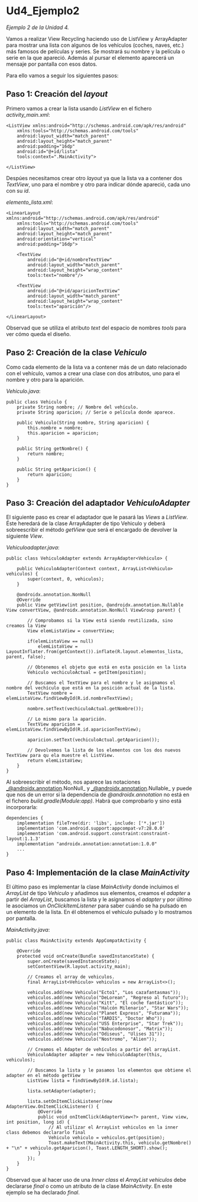 # Ud4_Ejemplo2
_Ejemplo 2 de la Unidad 4._

Vamos a realizar View Recycling haciendo uso de ListView y ArrayAdapter para mostrar una lista con algunos de los vehículos (coches, naves, etc.) 
más famosos de películas y series. Se mostrará su nombre y la película o serie en la que apareció.
Además al pursar el elemento aparecerá un mensaje por pantalla con esos datos.

Para ello vamos a seguir los siguientes pasos:

## Paso 1: Creación del _layout_

Primero vamos a crear la lista usando _ListView_ en el fichero _activity_main.xml_:
```
<ListView xmlns:android="http://schemas.android.com/apk/res/android"
    xmlns:tools="http://schemas.android.com/tools"
    android:layout_width="match_parent"
    android:layout_height="match_parent"
    android:padding="16dp"
    android:id="@+id/lista"
    tools:context=".MainActivity">

</ListView>
```
Despúes necesitamos crear otro _layout_ ya que la lista va a contener dos _TextView_, uno para el nombre y otro para indicar dónde
apareció, cada uno con su _id_.

_elemento_lista.xml_:
```
<LinearLayout xmlns:android="http://schemas.android.com/apk/res/android"
    xmlns:tools="http://schemas.android.com/tools"
    android:layout_width="match_parent"
    android:layout_height="match_parent"
    android:orientation="vertical"
    android:padding="16dp">

    <TextView
        android:id="@+id/nombreTextView"
        android:layout_width="match_parent"
        android:layout_height="wrap_content"
        tools:text="nombre"/>

    <TextView
        android:id="@+id/aparicionTextView"
        android:layout_width="match_parent"
        android:layout_height="wrap_content"
        tools:text="aparición"/>

</LinearLayout>
```
Observad que se utiliza el atributo _text_ del espacio de nombres _tools_ para ver cómo queda el diseño.

## Paso 2: Creación de la clase _Vehiculo_
Como cada elemento de la lista va a contener más de un dato relacionado con el vehículo, vamos a crear una clase con dos atributos, 
uno para el nombre y otro para la aparición.

_Vehiculo.java_:
```
public class Vehiculo {
    private String nombre; // Nombre del vehículo.
    private String aparicion; // Serie o película donde aparece.

    public Vehiculo(String nombre, String aparicion) {
        this.nombre = nombre;
        this.aparicion = aparicion;
    }

    public String getNombre() {
        return nombre;
    }

    public String getAparicion() {
        return aparicion;
    }
}
```

## Paso 3: Creación del adaptador _VehiculoAdapter_
El siguiente paso es crear el adaptador que le pasará las _Views_ a _ListView_. Éste heredará de la clase ArrayAdapter de tipo Vehiculo y deberá sobreescribir el método _getView_ que será el encargado de devolver la siguiente _View_.

_Vehiculoadapter.java_:
```
public class VehiculoAdapter extends ArrayAdapter<Vehiculo> {

    public VehiculoAdapter(Context context, ArrayList<Vehiculo> vehiculos) {
        super(context, 0, vehiculos);
    }

    @androidx.annotation.NonNull
    @Override
    public View getView(int position, @androidx.annotation.Nullable View convertView, @androidx.annotation.NonNull ViewGroup parent) {

        // Comprobamos si la View está siendo reutilizada, sino creamos la View
        View elemListaView = convertView;

        if(elemListaView == null)
            elemListaView = LayoutInflater.from(getContext()).inflate(R.layout.elementos_lista, parent, false);

        // Obtenemos el objeto que está en esta posición en la lista
        Vehiculo vechiculoActual = getItem(position);

        // Buscamos el TextView para el nombre y le asignamos el nombre del vechículo que está en la posición actual de la lista.
        TextView nombre = elemListaView.findViewById(R.id.nombreTextView);

        nombre.setText(vechiculoActual.getNombre());

        // Lo mismo para la aparición.
        TextView aparicion = elemListaView.findViewById(R.id.aparicionTextView);

        aparicion.setText(vechiculoActual.getAparicion());

        // Devolvemos la lista de los elementos con los dos nuevos TextView para qu ela muestre el ListView.
        return elemListaView;
    }
}
```
Al sobreescribir el método, nos aparece las notaciones _@androidx.annotation.NonNull_ y _@androidx.annotation.Nullable_ y puede que nos de un error si la dependencia de _@androidx.annotation_ no está en el fichero _build.gradle(Module:app)_.
Habrá que comprobarlo y sino está incorporarla:
```
dependencies {
    implementation fileTree(dir: 'libs', include: ['*.jar'])
    implementation 'com.android.support:appcompat-v7:28.0.0'
    implementation 'com.android.support.constraint:constraint-layout:1.1.3'
    implementation "androidx.annotation:annotation:1.0.0"
    ...
}
```
## Paso 4: Implementación de la clase _MainActivity_
El último paso es implementar la clase _MainActivity_ donde incluimos el _ArrayList_ de tipo _Vehiculo_ y añadimos sus elementos, creamos el _adapter_ a partir del _ArrayList_, buscamos la lista y le asignamos el _adapter_ y por último le asociamos un _OnClickItemListener_ para saber cuándo se ha pulsado en un elemento de la lista. En él obtenemos el vehículo pulsado y lo
mostramos por pantalla.

_MainActivity.java_:
```
public class MainActivity extends AppCompatActivity {

    @Override
    protected void onCreate(Bundle savedInstanceState) {
        super.onCreate(savedInstanceState);
        setContentView(R.layout.activity_main);

        // Creamos el array de vehiculos.
        final ArrayList<Vehiculo> vehiculos = new ArrayList<>();

        vehiculos.add(new Vehiculo("Ecto1", "Los cazafantasmas"));
        vehiculos.add(new Vehiculo("DeLorean", "Regreso al futuro"));
        vehiculos.add(new Vehiculo("Kitt", "El coche fantástico"));
        vehiculos.add(new Vehiculo("Halcón Milenario", "Star Wars"));
        vehiculos.add(new Vehiculo("Planet Express", "Futurama"));
        vehiculos.add(new Vehiculo("TARDIS", "Doctor Who"));
        vehiculos.add(new Vehiculo("USS Enterprise", "Star Trek"));
        vehiculos.add(new Vehiculo("Nabucodonosor", "Matrix"));
        vehiculos.add(new Vehiculo("Odiseus", "Ulises 31"));
        vehiculos.add(new Vehiculo("Nostromo", "Alien"));

        // Creamos el Adapter de vehículos a partir del arrayList.
        VehiculoAdapter adapter = new VehiculoAdapter(this, vehiculos);

        // Buscamos la lista y le pasamos los elementos que obtiene el adapter en el método getView
        ListView lista = findViewById(R.id.lista);

        lista.setAdapter(adapter);

        lista.setOnItemClickListener(new AdapterView.OnItemClickListener() {
            @Override
            public void onItemClick(AdapterView<?> parent, View view, int position, long id) {
                // Al utilizar el ArrayList vehiculos en la inner class debemos declararlo final
                Vehiculo vehiculo = vehiculos.get(position);
                Toast.makeText(MainActivity.this, vehiculo.getNombre() + "\n" + vehiculo.getAparicion(), Toast.LENGTH_SHORT).show();
            }
        });
    }
}
```
Observad que al hacer uso de una _Inner class_ el _ArrayList_ _vehiculos_ debe declararse _final_ o como un atributo de la clase _MainActivity_. En este ejemplo se ha declarado _final_.
